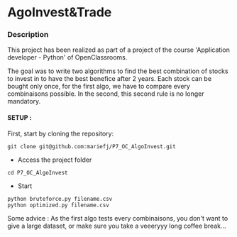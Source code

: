 # AgoInvest&Trade

### Description

This project has been realized as part of a project of the course
'Application developer - Python' of OpenClassrooms.

The goal was to write two algorithms to find the best combination of stocks to invest in to have the best benefice after 2 years.
Each stock can be bought only once, for the first algo, we have to compare every combinaisons possible.
In the second, this second rule is no longer mandatory.

#### SETUP :

First, start by cloning the repository:

```
git clone git@github.com:mariefj/P7_OC_AlgoInvest.git
```

- Access the project folder
```
cd P7_OC_AlgoInvest
```

- Start
```
python bruteforce.py filename.csv
python optimized.py filename.csv
```

Some advice : As the first algo tests every combinaisons, you don't want to give a large dataset, or make sure you take a veeeryyy long coffee break...